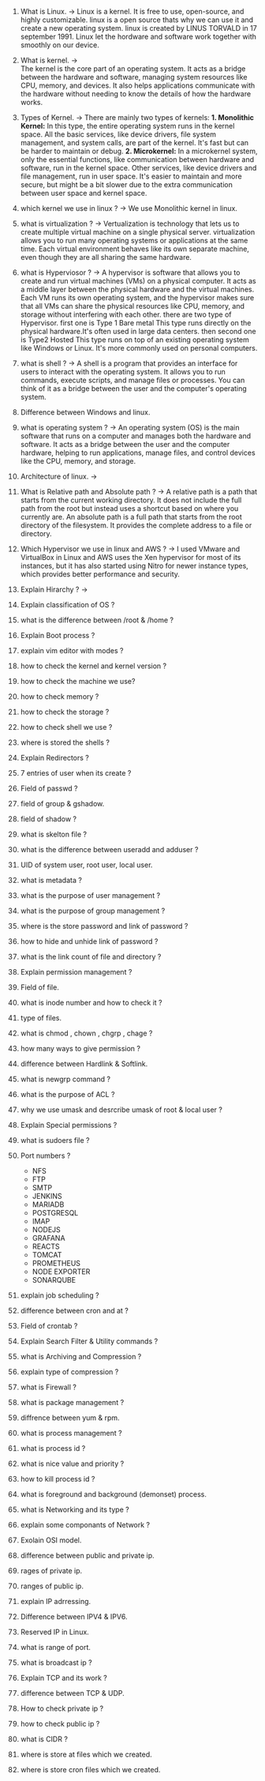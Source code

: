 1. What is Linux.
-> 
Linux is a kernel. 
It is free to use, open-source, and highly customizable.
linux is a open source thats why we can use it and create a new operating system.
linux is created by LINUS TORVALD in 17 september 1991.
Linux let the hordware and software work together with smoothly on our device.

2. What is kernel.
->     
The kernel is the core part of an operating system. It acts as a bridge between the hardware and software, managing system resources like CPU, memory, and devices. It also helps applications communicate with the hardware without needing to know the details of how the hardware works.

3. Types of Kernel.
-> 
There are mainly two types of kernels:
**1. Monolithic Kernel:** In this type, the entire operating system runs in the kernel space. All the basic services, like device drivers, file system management, and system calls, are part of the kernel. It's fast but can be harder to maintain or debug.
**2. Microkernel:** In a microkernel system, only the essential functions, like communication between hardware and software, run in the kernel space. Other services, like device drivers and file management, run in user space. It's easier to maintain and more secure, but might be a bit slower due to the extra communication between user space and kernel space.

4. which kernel we use in linux ?
-> 
We use Monolithic kernel in linux.

5. what is virtualization ?
-> 
Vertualization is technology that lets us to create multiple virtual machine on a single physical server. virtualization allows you to run many operating systems or applications at the same time. Each virtual environment behaves like its own separate machine, even though they are all sharing the same hardware.

7. what is Hyperviosor ?
-> 
A hypervisor is software that allows you to create and run virtual machines (VMs) on a physical computer. It acts as a middle layer between the physical hardware and the virtual machines. Each VM runs its own operating system, and the hypervisor makes sure that all VMs can share the physical resources like CPU, memory, and storage without interfering with each other.
  there are two type of Hypervisor. first one is Type 1 Bare metal This type runs directly on the physical hardware.It's often used in large data centers. then second one is Type2 Hosted This type runs on top of an existing operating system like Windows or Linux. It's more commonly used on personal computers.

9. what is shell ?
-> 
A shell is a program that provides an interface for users to interact with the operating system. It allows you to run commands, execute scripts, and manage files or processes. You can think of it as a bridge between the user and the computer's operating system.

11. Difference between Windows and linux.

12. what is operating system ?
-> 
An operating system (OS) is the main software that runs on a computer and manages both the hardware and software. It acts as a bridge between the user and the computer hardware, helping to run applications, manage files, and control devices like the CPU, memory, and storage.

14. Architecture of linux.
-> 

15. What is Relative path and Absolute path ?
->
A relative path is a path that starts from the current working directory. It does not include the full path from the root but instead uses a shortcut based on where you currently are. An absolute path is a full path that starts from the root directory of the filesystem. It provides the complete address to a file or directory.

16. Which Hypervisor we use in linux and AWS ?
-> 
I used VMware and VirtualBox in Linux and AWS uses the Xen hypervisor for most of its instances, but it has also started using Nitro for newer instance types, which provides better performance and security.

17. Explain Hirarchy ?
-> 

18. Explain classification of OS ?
19. what is the difference between /root & /home ?
20. Explain Boot process ?
21. explain vim editor with modes ?
22. how to check the kernel and kernel version ?
23. how to check the machine we use?
24. how to check memory ?
25. how to check the storage ?
26. how to check shell we use ?
27. where is stored the shells ?
28. Explain Redirectors ?
29. 7 entries of user when its create ?
30. Field of passwd ?
31. field of group & gshadow.
32. field of shadow ?
33. what is skelton file ?
34. what is the difference between useradd and adduser ?
35. UID of system user, root user, local user.
36. what is metadata ?
37. what is the purpose of user management ?
38. what is the purpose of group management ?
39. where is the store password and link of password ?
40. how to hide and unhide link of password ?
41. what is the link count of file and directory ?
42. Explain permission management ?
43. Field of file.
44. what is inode number and how to check it ?
45. type of files.
46. what is chmod , chown , chgrp , chage ?
47. how many ways to give permission ?
48. difference between Hardlink & Softlink.
49. what is newgrp command ?
50. what is the purpose of ACL ?
51. why we use umask and desrcribe umask of root & local user ?
52. Explain Special permissions ?
53. what is sudoers file ?
54. Port numbers ?
    - NFS
    - FTP
    - SMTP
    - JENKINS
    - MARIADB
    - POSTGRESQL
    - IMAP
    - NODEJS
    - GRAFANA
    - REACTS
    - TOMCAT
    - PROMETHEUS
    - NODE EXPORTER
    - SONARQUBE
55. explain job scheduling ?
56. difference between cron and at ?
57. Field of crontab ?
58. Explain Search Filter & Utility commands ?
59. what is Archiving and Compression ?
60. explain type of compression ?
61. what is Firewall ?
62. what is package management ?
63. diffrence between yum & rpm.
64. what is process management ?
65. what is process id ?
66. what is nice value and priority ?
67. how to kill process id ?
68. what is foreground and background (demonset) process.
69. what is Networking and its type ?
70. explain some componants of Network ?
71. Exolain OSI model.
72. difference between public and private ip.
73. rages of private ip.
74. ranges of public ip.
75. explain IP adrressing.
76. Difference between IPV4 & IPV6.
77. Reserved IP in Linux.
78. what is range of port.
79. what is broadcast ip ?
80. Explain TCP and its work ?
81. difference between TCP & UDP.
82. How to check private ip ?
83. how to check public ip ?
84. what is CIDR ?
85. where is store at files which we created.
86. where is store cron files which we created.
